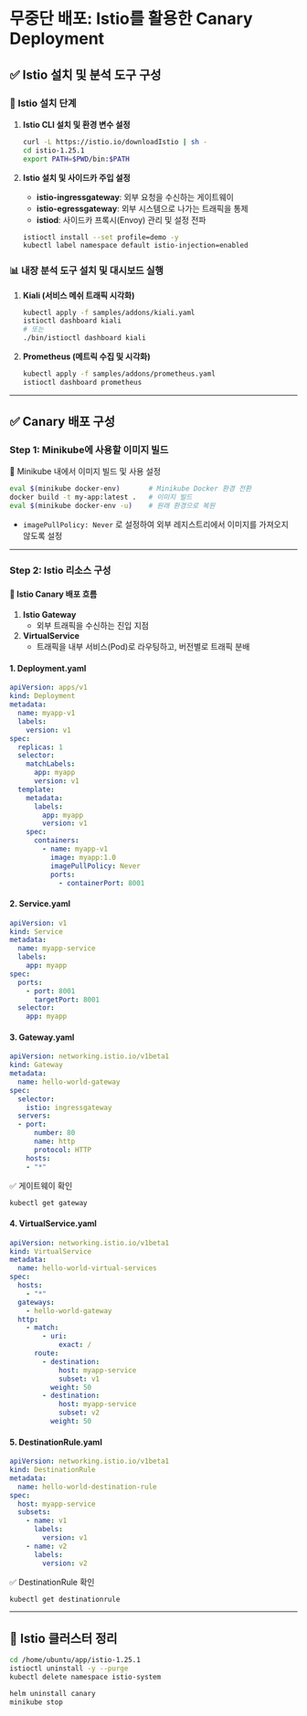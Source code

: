 # 무중단 배포: Istio를 활용한 Canary Deployment

## ✅ Istio 설치 및 분석 도구 구성

### 🔧 Istio 설치 단계

1. **Istio CLI 설치 및 환경 변수 설정**
    ```bash
    curl -L https://istio.io/downloadIstio | sh -
    cd istio-1.25.1
    export PATH=$PWD/bin:$PATH
    ```

2. **Istio 설치 및 사이드카 주입 설정**
    - **istio-ingressgateway**: 외부 요청을 수신하는 게이트웨이
    - **istio-egressgateway**: 외부 시스템으로 나가는 트래픽을 통제
    - **istiod**: 사이드카 프록시(Envoy) 관리 및 설정 전파

    ```bash
    istioctl install --set profile=demo -y
    kubectl label namespace default istio-injection=enabled
    ```

### 📊 내장 분석 도구 설치 및 대시보드 실행

1. **Kiali (서비스 메쉬 트래픽 시각화)**
    ```bash
    kubectl apply -f samples/addons/kiali.yaml
    istioctl dashboard kiali
    # 또는
    ./bin/istioctl dashboard kiali
    ```

2. **Prometheus (메트릭 수집 및 시각화)**
    ```bash
    kubectl apply -f samples/addons/prometheus.yaml
    istioctl dashboard prometheus
    ```

---

## ✅ Canary 배포 구성

### Step 1: Minikube에 사용할 이미지 빌드

📌 Minikube 내에서 이미지 빌드 및 사용 설정

```bash
eval $(minikube docker-env)       # Minikube Docker 환경 전환
docker build -t my-app:latest .   # 이미지 빌드
eval $(minikube docker-env -u)    # 원래 환경으로 복원
```

- `imagePullPolicy: Never` 로 설정하여 외부 레지스트리에서 이미지를 가져오지 않도록 설정

---

### Step 2: Istio 리소스 구성

#### 🧭 Istio Canary 배포 흐름

1. **Istio Gateway**
    - 외부 트래픽을 수신하는 진입 지점
2. **VirtualService**
    - 트래픽을 내부 서비스(Pod)로 라우팅하고, 버전별로 트래픽 분배

#### 1. Deployment.yaml
```yaml
apiVersion: apps/v1
kind: Deployment
metadata:
  name: myapp-v1 
  labels:
    version: v1
spec:
  replicas: 1
  selector:
    matchLabels:
      app: myapp
      version: v1
  template:
    metadata:
      labels:
        app: myapp
        version: v1
    spec:
      containers:
        - name: myapp-v1
          image: myapp:1.0
          imagePullPolicy: Never
          ports:
            - containerPort: 8001
```

#### 2. Service.yaml
```yaml
apiVersion: v1
kind: Service
metadata:
  name: myapp-service
  labels:
    app: myapp
spec:
  ports:
    - port: 8001
      targetPort: 8001
  selector:
    app: myapp
```

#### 3. Gateway.yaml
```yaml
apiVersion: networking.istio.io/v1beta1
kind: Gateway
metadata:
  name: hello-world-gateway
spec:
  selector:
    istio: ingressgateway
  servers:
  - port:
      number: 80
      name: http
      protocol: HTTP
    hosts:
    - "*"
```

✅ 게이트웨이 확인
```bash
kubectl get gateway
```

#### 4. VirtualService.yaml
```yaml
apiVersion: networking.istio.io/v1beta1
kind: VirtualService
metadata:
  name: hello-world-virtual-services
spec:
  hosts:
    - "*"
  gateways:
    - hello-world-gateway
  http:
    - match:
        - uri:
            exact: /
      route:
        - destination:
            host: myapp-service
            subset: v1
          weight: 50
        - destination:
            host: myapp-service
            subset: v2
          weight: 50
```

#### 5. DestinationRule.yaml
```yaml
apiVersion: networking.istio.io/v1beta1
kind: DestinationRule
metadata:
  name: hello-world-destination-rule
spec:
  host: myapp-service
  subsets:
    - name: v1
      labels:
        version: v1
    - name: v2
      labels:
        version: v2
```

✅ DestinationRule 확인
```bash
kubectl get destinationrule
```

---

## 🧼 Istio 클러스터 정리

```bash
cd /home/ubuntu/app/istio-1.25.1
istioctl uninstall -y --purge
kubectl delete namespace istio-system

helm uninstall canary
minikube stop
```
